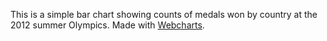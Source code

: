 This is a simple bar chart showing counts of medals won by country at the 2012 summer Olympics. Made with [Webcharts](https://github.com/RhoInc/Webcharts).